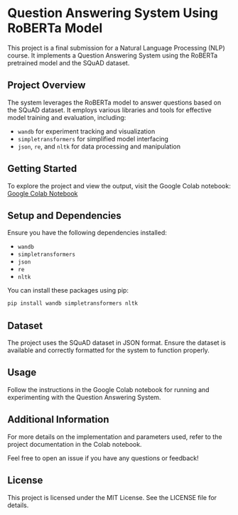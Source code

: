 # Question Answering System Using RoBERTa Model

This project is a final submission for a Natural Language Processing (NLP) course. It implements a Question Answering System using the RoBERTa pretrained model and the SQuAD dataset.

## Project Overview

The system leverages the RoBERTa model to answer questions based on the SQuAD dataset. It employs various libraries and tools for effective model training and evaluation, including:

- `wandb` for experiment tracking and visualization
- `simpletransformers` for simplified model interfacing
- `json`, `re`, and `nltk` for data processing and manipulation

## Getting Started

To explore the project and view the output, visit the Google Colab notebook:
[Google Colab Notebook](https://colab.research.google.com/drive/19w78i7DX12QjKwtjjaBC0u9YSPUVddK4?authuser=2#scrollTo=x6Z1MMdbGGtx)

## Setup and Dependencies

Ensure you have the following dependencies installed:

- `wandb`
- `simpletransformers`
- `json`
- `re`
- `nltk`

You can install these packages using pip:

```bash
pip install wandb simpletransformers nltk
```

## Dataset

The project uses the SQuAD dataset in JSON format. Ensure the dataset is available and correctly formatted for the system to function properly.

## Usage

Follow the instructions in the Google Colab notebook for running and experimenting with the Question Answering System.

## Additional Information

For more details on the implementation and parameters used, refer to the project documentation in the Colab notebook.

Feel free to open an issue if you have any questions or feedback!

## License

This project is licensed under the MIT License. See the LICENSE file for details.

